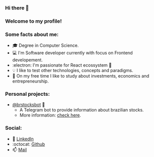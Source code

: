 ### Hi there 👋

### Welcome to my profile!

### Some facts about me:
- :mortar_board: Degree in Computer Science.
- :computer: I'm Software developer currently with focus on Frontend developement.
- :electron: I'm passionate for React ecossystem :blue_heart: 
- :bulb: I like to test other technologies, concepts and paradigms.
- :money_with_wings: On my free time I like to study about investments, economics and entrepreneurship.

### Personal projects:

- [@brstocksbot](https://t.me/brstocksbot) :robot: 
  - A Telegram bot to provide information about brazilian stocks.
  - More information: [check here](https://www.instagram.com/brstocksbot).

### Social:
- :blue_heart: [LinkedIn](https://www.linkedin.com/in/henrique-augusto-84b490133/)
- :octocat: [Github](https://github.com/hick97?tab=repositories)
- :mailbox: [Mail](hick_97@hotmail.com)

